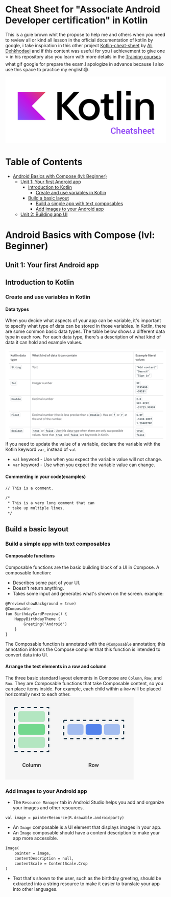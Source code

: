 # Cheat Sheet for "Associate Android Developer certification" in Kotlin

This is a guie brown whit the propose to help me and others when you need to review all or kind all lesson in the official documentation of kotlin by google, i take inspiration in this other project [Kotlin-cheat-sheet](https://github.com/alidehkhodaei/kotlin-cheat-sheet?tab=readme-ov-file) by [Ali Dehkhodaei](https://github.com/alidehkhodaei) and if this content was useful for you i achievement to give one ⭐ in his repository also you learn with more details in the [Training courses](https://developer.android.com/courses) what gif google for prepare the exam.I apologize in advance because I also use this space to practice my english😅.

![](assets/imgs/kotlin-intro-logo.jpg)

# Table of Contents

- [Android Basics with Compose (lvl: Beginner)](#Android-Basics-with-Compose-(lvl:-Beginner))
  - [Unit 1: Your first Android app](#Unit-1:-Your-first-Android-app)
    - [Introduction to Kotlin](#Introduction-to-Kotlin)
      - [Create and use variables in Kotlin](#Create-and-use-variables-in-Kotlin)
    - [Build a basic layout](#Build-a-basic-layout)
      - [Build a simple app with text composables](#Build-a-simple-app-with-text-composables)
      - [Add images to your Android app](#Add-images-to-your-Android-app)
  - [Unit 2: Building app UI](#Unit-2:-Building-app-UI)



# Android Basics with Compose (lvl: Beginner)

## Unit 1: Your first Android app
## Introduction to Kotlin
### Create and use variables in Kotlin
#### **Data types**
 When you decide what aspects of your app can be variable, it's important to specify what type of data can be stored in those variables. In Kotlin, there are some common basic data types. The table below shows a different data type in each row. For each data type, there's a description of what kind of data it can hold and example values.

![](assets/imgs/data-types-table.png)
If you need to update the value of a variable, declare the variable with the Kotlin keyword `var`, instead of `val`

* `val` keyword - Use when you expect the variable value will not change.
* `var` keyword - Use when you expect the variable value can change.
#### **Commenting in your code(examples)**
``// This is a comment.``
```
/*
 * This is a very long comment that can
 * take up multiple lines.
 */
 ```

## Build a basic layout
### Build a simple app with text composables

#### **Composable functions**
Composable functions are the basic building block of a UI in Compose. A composable function:

* Describes some part of your UI.
* Doesn't return anything.
* Takes some input and generates what's shown on the screen.
example:
```
@Preview(showBackground = true)
@Composable
fun BirthdayCardPreview() {
    HappyBirthdayTheme {
        Greeting("Android")
    }
}
```
The Composable function is annotated with the `@Composable` annotation; this annotation informs the Compose compiler that this function is intended to convert data into UI.
#### **Arrange the text elements in a row and column**
The three basic standard layout elements in Compose are `Column`, `Row`, and `Box`. They are Composable functions that take Composable content, so you can place items inside. For example, each child within a `Row` will be placed horizontally next to each other.
![](assets/imgs/example-arrange-the-text-elements.png)
### Add images to your Android app
* The `Resource Manager` tab in Android Studio helps you add and organize your images and other resources.
```
val image = painterResource(R.drawable.androidparty)
```
* An `Image` composable is a UI element that displays images in your app.
* An `Image` composable should have a content description to make your app more accessible.
```
Image(
    painter = image,
    contentDescription = null,
    contentScale = ContentScale.Crop
)
```
* Text that's shown to the user, such as the birthday greeting, should be extracted into a string resource to make it easier to translate your app into other languages.

